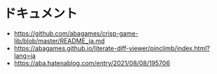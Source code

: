 # ドキュメント
* https://github.com/abagames/crisp-game-lib/blob/master/README_ja.md
* https://abagames.github.io/literate-diff-viewer/pinclimb/index.html?lang=ja
* https://aba.hatenablog.com/entry/2021/08/08/195706

